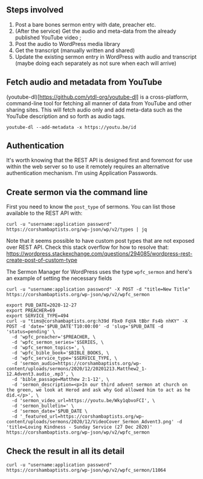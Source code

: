 
##  Steps involved

1. Post a bare bones sermon entry with date, preacher etc.
1. (After the service) Get the audio and meta-data from the already published YouTube video ;
2. Post the audio to WordPress media library
3. Get the transcript (manually written and shared)
4. Update the existing sermon entry in WordPress with audio and transcript (maybe doing each separately as not sure when each will arrive)

## Fetch audio and metadata from YouTube

(youtube-dl)[https://github.com/ytdl-org/youtube-dl] is a cross-platform, command-line tool for fetching all manner of data from YouTube and other sharing sites. This will fetch audio only and add meta-data such as the YouTube description and so forth as audio tags.

```
youtube-dl --add-metadata -x https://youtu.be/id
```

## Authentication

It's worth knowing that the REST API is designed first and foremost for use within the web server so to use it remotely requires an alternative authentication mechanism. I'm using Application Passwords.

## Create sermon via the command line

First you need to know the `post_type` of sermons. You can list those available to the REST API with:

```
curl -u "username:application password"  https://corshambaptists.org/wp-json/wp/v2/types | jq
```

Note that it seems possible to have custom post types that are not exposed over REST API. Check this stack overflow for how to resolve that: https://wordpress.stackexchange.com/questions/294085/wordpress-rest-create-post-of-custom-type

The Sermon Manager for WordPress uses the type `wpfc_sermon` and here's an example of setting the necessary fields

```
curl -u "username:application password" -X POST -d "title=New Title" https://corshambaptists.org/wp-json/wp/v2/wpfc_sermon
```

```
export PUB_DATE=2020-12-27
export PREACHER=69
export SERVICE_TYPE=494
curl -u "tims@corshambaptists.org:h39d Fbx0 FqVA tBbr Fs4b nhKY" -X POST -d 'date='$PUB_DATE'T10:00:00' -d 'slug='$PUB_DATE -d 'status=pending' \
  -d 'wpfc_preacher='$PREACHER, \
  -d 'wpfc_sermon_series='$SERIES, \
  -d 'wpfc_sermon_topics=', \
  -d 'wpfc_bible_book='$BIBLE_BOOKS, \
  -d 'wpfc_service_type='$SERVICE_TYPE, \
  -d 'sermon_audio=https://corshambaptists.org/wp-content/uploads/sermons/2020/12/20201213.Matthew2_1-12.Advent3.audio_.mp3', \
  -d 'bible_passage=Matthew 2:1-12', \
  -d 'sermon_description=<p>In our third advent sermon at church on the green, we look at Herod and ask why God allowed him to act as he did.</p>', \
  -d 'sermon_video_url=https://youtu.be/Wky1qbvoFCI', \
  -d 'sermon_bulletin=' \
  -d 'sermon_date='$PUB_DATE \
  -d '_featured_url=https://corshambaptists.org/wp-content/uploads/sermons/2020/12/VideoCover_Sermon_Advent3.png' -d 'title=Loving Kindness - Sunday Service (27 Dec 2020)' https://corshambaptists.org/wp-json/wp/v2/wpfc_sermon
```

## Check the result in all its detail
```
curl -u "username:application password" https://corshambaptists.org/wp-json/wp/v2/wpfc_sermon/11064
```
